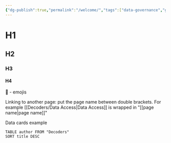 ```yaml
---
{"dg-publish":true,"permalink":"/welcome/","tags":["data-governance","gardenEntry","gardenEntry"]}
---
```


# H1
## H2
### H3
#### H4

 🤩 - emojis

Linking to another page: put the page name between double brackets. For example [[Decoders/Data Access\|Data Access]] is wrapped in "[[page name\|page name]]" 


Data cards example

```datacards
TABLE author FROM "Decoders"
SORT title DESC
```
